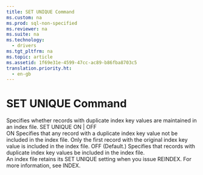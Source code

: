 ```yaml
---
title: SET UNIQUE Command
ms.custom: na
ms.prod: sql-non-specified
ms.reviewer: na
ms.suite: na
ms.technology: 
  - drivers
ms.tgt_pltfrm: na
ms.topic: article
ms.assetid: 1f69e31e-4599-47cc-ac89-b86fba8703c5
translation.priority.ht: 
  - en-gb
---
```

# SET UNIQUE Command
<?xml version="1.0" encoding="utf-8"?>
<developerReferenceWithSyntaxDocument xmlns="http://ddue.schemas.microsoft.com/authoring/2003/5" xmlns:xlink="http://www.w3.org/1999/xlink" xmlns:xsi="http://www.w3.org/2001/XMLSchema-instance" xsi:schemaLocation="http://ddue.schemas.microsoft.com/authoring/2003/5 http://dduestorage.blob.core.windows.net/ddueschema/developer.xsd">
  <introduction>
    <para>Specifies whether records with duplicate index key values are maintained in an index file.</para>
  </introduction>
  <syntaxSection>
    <legacySyntax>
SET UNIQUE ON | OFF</legacySyntax>
  </syntaxSection>
  <section>
    <title>Arguments</title>
    <content>
      <definitionTable>
        <definedTerm>ON </definedTerm>
        <definition>
          <para>Specifies that any record with a duplicate index key value not be included in the index file. Only the first record with the original index key value is included in the index file.</para>
        </definition>
        <definedTerm>OFF </definedTerm>
        <definition>
          <para>(Default.) Specifies that records with duplicate index key values be included in the index file.</para>
        </definition>
      </definitionTable>
    </content>
  </section>
  <languageReferenceRemarks>
    <content>
      <para>An index file retains its SET UNIQUE setting when you issue REINDEX. For more information, see <legacyLink xlink:href="694e8cf5-2f69-4001-9c1e-b735a4da3aff">INDEX</legacyLink>.</para>
    </content>
  </languageReferenceRemarks>
  <relatedTopics />
</developerReferenceWithSyntaxDocument>